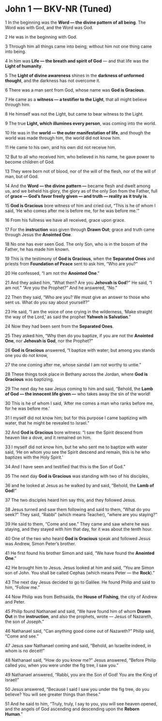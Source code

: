 # John 1 — BKV-NR (Tuned)

1 In the beginning was the **Word — the divine pattern of all being**. The Word was with God, and the Word was God.  

2 He was in the beginning with God.  

3 Through him all things came into being; without him not one thing came into being.  

4 In him was **Life — the breath and spirit of God** — and that life was the **Light of humanity**.  

5 The **Light of divine awareness** shines in the **darkness of unformed thought**, and the darkness has not overcome it.  

6 There was a man sent from God, whose name was **God is Gracious**.  

7 He came as a **witness — a testifier to the Light**, that all might believe through him.  

8 He himself was not the Light, but came to bear witness to the Light.  

9 The true **Light, which illumines every person**, was coming into the world.  

10 He was in the **world — the outer manifestation of life**, and though the world was made through him, the world did not know him.  

11 He came to his own, and his own did not receive him.  

12 But to all who received him, who believed in his name, he gave power to become children of God.  

13 They were born not of blood, nor of the will of the flesh, nor of the will of man, but of God.  

14 And the **Word — the divine pattern —** became flesh and dwelt among us, and we beheld his glory, the glory as of the only Son from the Father, full of **grace — God’s favor freely given — and truth — reality as it truly is**.  

15 **God is Gracious** bore witness of him and cried out, “This is he of whom I said, ‘He who comes after me is before me, for he was before me.’”  

16 From his fullness we have all received, grace upon grace.  

17 For the **instruction** was given through **Drawn Out**; grace and truth came through Jesus the **Anointed One**.  

18 No one has ever seen God. The only Son, who is in the bosom of the Father, he has made him known.  

19 This is the testimony of **God is Gracious**, when the **Separated Ones** and priests from **Foundation of Peace** sent to ask him, “Who are you?”  

20 He confessed, “I am not the **Anointed One**.”  

21 And they asked him, “What then? Are you **Jehovah is God**?” He said, “I am not.” “Are you the Prophet?” And he answered, “No.”  

22 Then they said, “Who are you? We must give an answer to those who sent us. What do you say about yourself?”  

23 He said, “I am the voice of one crying in the wilderness, ‘Make straight the way of the Lord,’ as said the prophet **Yahweh is Salvation**.”  

24 Now they had been sent from the **Separated Ones**.  

25 They asked him, “Why then do you baptize, if you are not the **Anointed One**, nor **Jehovah is God**, nor the Prophet?”  

26 **God is Gracious** answered, “I baptize with water; but among you stands one you do not know,  

27 the one coming after me, whose sandal I am not worthy to untie.”  

28 These things took place in Bethany across the Jordan, where **God is Gracious** was baptizing.  

29 The next day he saw Jesus coming to him and said, “Behold, the **Lamb of God — the innocent life given —** who takes away the sin of the world!  

30 This is he of whom I said, ‘After me comes a man who ranks before me, for he was before me.’  

31 I myself did not know him; but for this purpose I came baptizing with water, that he might be revealed to Israel.”  

32 And **God is Gracious** bore witness: “I saw the Spirit descend from heaven like a dove, and it remained on him.  

33 I myself did not know him, but he who sent me to baptize with water said, ‘He on whom you see the Spirit descend and remain, this is he who baptizes with the Holy Spirit.’  

34 And I have seen and testified that this is the Son of God.”  

35 The next day **God is Gracious** was standing with two of his disciples,  

36 and he looked at Jesus as he walked by and said, “Behold, the **Lamb of God**!”  

37 The two disciples heard him say this, and they followed Jesus.  

38 Jesus turned and saw them following and said to them, “What do you seek?” They said, “Rabbi” (which means Teacher), “where are you staying?”  

39 He said to them, “Come and see.” They came and saw where he was staying, and they stayed with him that day, for it was about the tenth hour.  

40 One of the two who heard **God is Gracious** speak and followed Jesus was Andrew, Simon Peter’s brother.  

41 He first found his brother Simon and said, “We have found the **Anointed One**.”  

42 He brought him to Jesus. Jesus looked at him and said, “You are Simon son of John. You shall be called Cephas (which means Peter — the **Rock**).”  

43 The next day Jesus decided to go to Galilee. He found Philip and said to him, “Follow me.”  

44 Now Philip was from Bethsaida, the **House of Fishing**, the city of Andrew and Peter.  

45 Philip found Nathanael and said, “We have found him of whom **Drawn Out** in the **instruction**, and also the prophets, wrote — Jesus of Nazareth, the son of Joseph.”  

46 Nathanael said, “Can anything good come out of Nazareth?” Philip said, “Come and see.”  

47 Jesus saw Nathanael coming and said, “Behold, an Israelite indeed, in whom is no deceit!”  

48 Nathanael said, “How do you know me?” Jesus answered, “Before Philip called you, when you were under the fig tree, I saw you.”  

49 Nathanael answered, “Rabbi, you are the Son of God! You are the King of Israel!”  

50 Jesus answered, “Because I said I saw you under the fig tree, do you believe? You will see greater things than these.”  

51 And he said to him, “Truly, truly, I say to you, you will see heaven opened, and the angels of God ascending and descending upon the **Reborn Human**.”  
